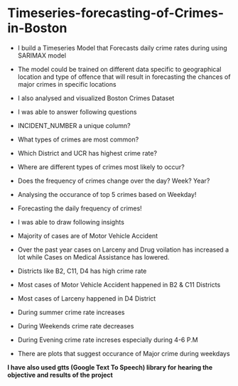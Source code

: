 # Timeseries-forecasting-of-Crimes-in-Boston
* I build a Timeseries Model that Forecasts daily crime rates during using SARIMAX model
* The model could be trained on different data specific to geographical location and type of offence that will result in forecasting the chances of major crimes in specific locations

* I also analysed and visualized Boston Crimes Dataset
* I was able to answer following questions
* INCIDENT_NUMBER a unique column?
* What types of crimes are most common?
* Which District and UCR has highest crime rate?
* Where are different types of crimes most likely to occur?
* Does the frequency of crimes change over the day? Week? Year?
* Analysing the occurance of top 5 crimes based on Weekday!
* Forecasting the daily frequency of crimes!

* I was able to draw following insights
* Majority of cases are of Motor Vehicle Accident
* Over the past year cases on Larceny and Drug voilation has increased a lot while Cases on Medical Assistance has lowered.
* Districts like B2, C11, D4 has high crime rate
* Most cases of Motor Vehicle Accident happened in B2 & C11 Districts
* Most cases of Larceny happened in D4 District
* During summer crime rate increases
* During Weekends crime rate decreases
* During Evening crime rate increses especially during 4-6 P.M
* There are plots that suggest occurance of Major crime during weekdays


**I have also used gtts (Google Text To Speech) library for hearing the objective and results  of the project**
